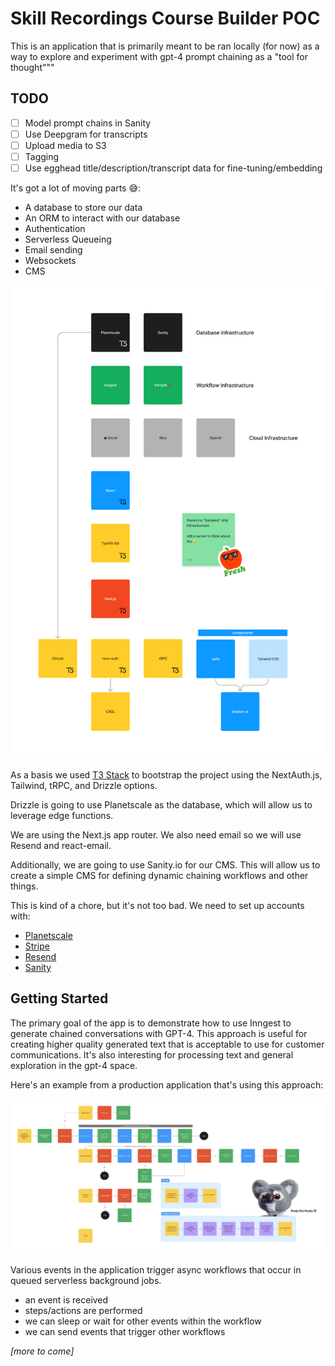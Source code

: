 # Skill Recordings Course Builder POC

This is an application that is primarily meant to be ran locally (for now) 
as a way to explore and experiment with gpt-4 prompt chaining as a "tool for 
thought"""

## TODO

- [ ] Model prompt chains in Sanity
- [ ] Use Deepgram for transcripts
- [ ] Upload media to S3
- [ ] Tagging
- [ ] Use egghead title/description/transcript data for fine-tuning/embedding

It's got a lot of moving parts 😅:

- A database to store our data
- An ORM to interact with our database
- Authentication
- Serverless Queueing
- Email sending
- Websockets
- CMS

![diagram of the stack](./public/stack.png)

As a basis we used [T3 Stack](https://create.t3.gg/) to bootstrap the 
project using the NextAuth.js, Tailwind, tRPC, and Drizzle options.

Drizzle is going to use Planetscale as the database, which will allow us to 
leverage edge functions.

We are using the Next.js app router. We also need email so we will use 
Resend and react-email.

Additionally, we are going to use Sanity.io for our CMS. This will allow us
to create a simple CMS for defining dynamic chaining workflows and other things.

This is kind of a chore, but it's not too bad. We need to set up accounts
with:

- [Planetscale](https://planetscale.com/)
- [Stripe](https://stripe.com/)
- [Resend](https://resend.io/)
- [Sanity](https://sanity.io/)

## Getting Started

The primary goal of the app is to demonstrate how to use Inngest to generate 
chained conversations with GPT-4. This approach is useful for creating 
higher quality generated text that is acceptable to use for customer 
communications. It's also interesting for processing text and general 
exploration in the gpt-4 space.

Here's an example from a production application that's using this approach:

![flow chart of generated email workflows](./public/epic-web-flows.png)

Various events in the application trigger async workflows that occur in 
queued serverless background jobs. 

* an event is received
* steps/actions are performed
* we can sleep or wait for other events within the workflow
* we can send events that trigger other workflows

_[more to come]_